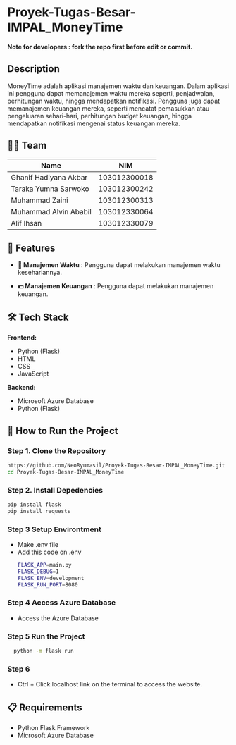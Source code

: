 # Proyek-Tugas-Besar-IMPAL_MoneyTime

**Note for developers : fork the repo first before edit or commit.**

## Description
MoneyTime adalah aplikasi manajemen waktu dan keuangan. Dalam aplikasi ini pengguna dapat memanajemen waktu mereka
seperti, penjadwalan, perhitungan waktu, hingga mendapatkan notifikasi. Pengguna juga dapat memanajemen keuangan mereka, seperti mencatat pemasukkan atau pengeluaran sehari-hari, perhitungan budget keuangan, hingga mendapatkan 
notifikasi mengenai status keuangan mereka.

## 🧑‍💻 Team

|          **Name**          |      **NIM**        |
|----------------------------|---------------------|
| Ghanif Hadiyana Akbar      | 103012300018        |
| Taraka Yumna Sarwoko       | 103012300242        |
| Muhammad Zaini             | 103012300313        |
| Muhammad Alvin Ababil      | 103012330064        |
| Alif Ihsan                 | 103012330079        |

## 🚀 Features
- **📆 Manajemen Waktu**                   : Pengguna dapat melakukan manajemen waktu kesehariannya.

- **💵 Manajemen Keuangan**                : Pengguna dapat melakukan manajemen keuangan.

## 🛠 Tech Stack

**Frontend:**
- Python (Flask)
- HTML
- CSS
- JavaScript

**Backend:**
- Microsoft Azure Database
- Python (Flask)

## 🚀 How to Run the Project

### Step 1. Clone the Repository
```bash
https://github.com/NeoRyumasil/Proyek-Tugas-Besar-IMPAL_MoneyTime.git
cd Proyek-Tugas-Besar-IMPAL_MoneyTime
```

### Step 2. Install Depedencies
```bash
pip install flask
pip install requests
```

### Step 3 Setup Environtment
- Make .env file
- Add this code on .env
  ```bash
  FLASK_APP=main.py
  FLASK_DEBUG=1
  FLASK_ENV=development
  FLASK_RUN_PORT=8080
  ```
  
### Step 4 Access Azure Database
- Access the Azure Database

### Step 5 Run the Project
```bash
  python -m flask run
```

### Step 6 
- Ctrl + Click localhost link on the terminal to access the website.

## 📋 Requirements
- Python Flask Framework
- Microsoft Azure Database
